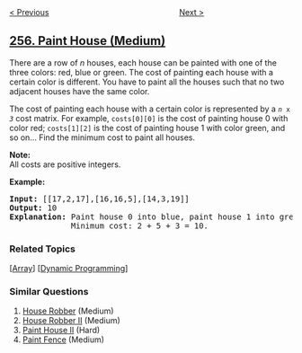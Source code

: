 <!--|This file generated by command(leetcode description); DO NOT EDIT.    |-->
<!--+----------------------------------------------------------------------+-->
<!--|@author    awesee <openset.wang@gmail.com>                           |-->
<!--|@link      https://github.com/awesee                                 |-->
<!--|@home      https://github.com/awesee/leetcode                        |-->
<!--+----------------------------------------------------------------------+-->

[< Previous](../verify-preorder-sequence-in-binary-search-tree "Verify Preorder Sequence in Binary Search Tree")
　　　　　　　　　　　　　　　　
[Next >](../binary-tree-paths "Binary Tree Paths")

## [256. Paint House (Medium)](https://leetcode.com/problems/paint-house "粉刷房子")

<p>There are a row of <i>n</i> houses, each house can be painted with one of the three colors: red, blue or green. The cost of painting each house with a certain color is different. You have to paint all the houses such that no two adjacent houses have the same color.</p>

<p>The cost of painting each house with a certain color is represented by a <code><i>n</i> x <i>3</i></code> cost matrix. For example, <code>costs[0][0]</code> is the cost of painting house 0 with color red; <code>costs[1][2]</code> is the cost of painting house 1 with color green, and so on... Find the minimum cost to paint all houses.</p>

<p><b>Note:</b><br />
All costs are positive integers.</p>

<p><strong>Example:</strong></p>

<pre>
<strong>Input:</strong> [[17,2,17],[16,16,5],[14,3,19]]
<strong>Output:</strong> 10
<strong>Explanation: </strong>Paint house 0 into blue, paint house 1 into green, paint house 2 into blue. 
&nbsp;            Minimum cost: 2 + 5 + 3 = 10.
</pre>

### Related Topics
  [[Array](../../tag/array/README.md)]
  [[Dynamic Programming](../../tag/dynamic-programming/README.md)]

### Similar Questions
  1. [House Robber](../house-robber) (Medium)
  1. [House Robber II](../house-robber-ii) (Medium)
  1. [Paint House II](../paint-house-ii) (Hard)
  1. [Paint Fence](../paint-fence) (Medium)
